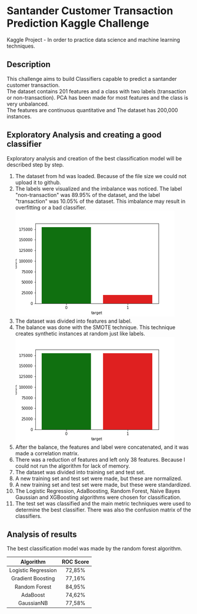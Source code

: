 # Santander Customer Transaction Prediction Kaggle Challenge

Kaggle Project - In order to practice data science and machine learning techniques.

## Description

This challenge aims to build Classifiers capable to predict a santander customer transaction.  
The dataset contains 201 features and a class with two labels (transaction or non-transaction). PCA has been made for most features and the class is very unbalanced.  
The features are continuous quantitative and The dataset has 200,000 instances.  

## Exploratory Analysis and creating a good classifier

Exploratory analysis and creation of the best classification model will be described step by step.

1. The dataset from hd was loaded. Because of the file size we could not upload it to github.
2. The labels were visualized and the imbalance was noticed. The label "non-transaction" was 89.95% of the dataset, and the label "transaction" was 10.05% of the dataset. This imbalance may result in overfitting or a bad classifier.
![Imbalance Class](https://github.com/Jaco-Julio/CustomerTransactionPrediction/blob/master/img/imbalance_class.png "Imbalance Class")
3. The dataset was divided into features and label.
4. The balance was done with the SMOTE technique. This technique creates synthetic instances at random just like labels.
![Balance Class](https://github.com/Jaco-Julio/CustomerTransactionPrediction/blob/master/img/balance_class.png "Balance Class")
5. After the balance, the features and label were concatenated, and it was made a correlation matrix.
6. There was a reduction of features and left only 38 features. Because I could not run the algorithm for lack of memory.
7. The dataset was divided into training set and test set.
8. A new training set and test set were made, but these are normalized.
9. A new training set and test set were made, but these were standardized.
10. The Logistic Regression, AdaBoosting, Random Forest, Naive Bayes Gaussian and XGBoosting algorithms were chosen for classification.
11. The test set was classified and the main metric techniques were used to determine the best classifier. There was also the confusion matrix of the classifiers.

## Analysis of results

The best classification model was made by the random forest algorithm.

| Algorithm | ROC Score |
| :--------: | :--------: |
| Logistic Regression | 72,85% |
| Gradient Boosting | 77,16% |
| Random Forest | 84,95% |
| AdaBoost | 74,62% |
| GaussianNB | 77,58% |
